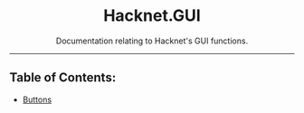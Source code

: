 <center>
<h1>Hacknet.GUI</h1>
<p>Documentation relating to Hacknet's GUI functions.</p>
</center>

---

## Table of Contents:
* [Buttons](./Buttons.md)